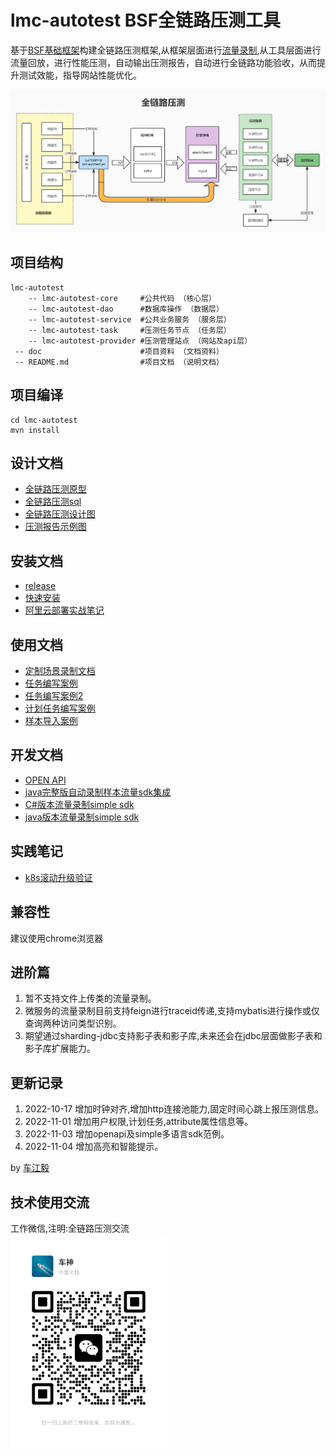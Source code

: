 # lmc-autotest BSF全链路压测工具
 基于<a href='https://gitee.com/chejiangyi/free-bsf-all/tree/1.0-SNAPSHOT/'>BSF基础框架</a>构建全链路压测框架,从框架层面进行[流量录制](https://gitee.com/chejiangyi/free-bsf-all/tree/1.2-SNAPSHOT/free-bsf-autotest ),从工具层面进行流量回放，进行性能压测，自动输出压测报告，自动进行全链路功能验收，从而提升测试效能，指导网站性能优化。

![Image text](/doc/全链路压测设计图.jpg)
## 项目结构

```
lmc-autotest
    -- lmc-autotest-core 	 #公共代码 （核心层）
    -- lmc-autotest-dao 	 #数据库操作 （数据层）
    -- lmc-autotest-service  #公共业务服务 （服务层）
    -- lmc-autotest-task 	 #压测任务节点 （任务层）
    -- lmc-autotest-provider #压测管理站点 （网站及api层）
 -- doc 					 #项目资料 （文档资料）
 -- README.md 				 #项目文档 （说明文档）

```

## 项目编译
```
cd lmc-autotest
mvn install
```

## 设计文档
* [全链路压测原型](/doc/全链路压测.rp)
* [全链路压测sql](/doc/install.sql)
* [全链路压测设计图](/README-Design.md)
* [压测报告示例图](/doc/demo/test-demo.jpg)

## 安装文档
* [release](https://gitee.com/chejiangyi/lmc-autotest/releases/)
* [快速安装](/README-Install.md)
* [阿里云部署实战笔记](/README-Install-aliyun.md)

## 使用文档
* [定制场景录制文档](/README-ModHeader.md)
* [任务编写案例](/README-Demo.md)
* [任务编写案例2](/README-Demo2.md)
* [计划任务编写案例](/README-Job.md)
* [样本导入案例](/README-Sample.md)

## 开发文档
* [OPEN API](/README-OpenApi.md)
* [java完整版自动录制样本流量sdk集成](/README-Code.md)
* [C#版本流量录制simple sdk](/doc/sdk/simpleSampleFilter.cs)
* [java版本流量录制simple sdk](/doc/sdk/simpleSampleFilter.java)

## 实践笔记
* [k8s滚动升级验证](https://www.cnblogs.com/chejiangyi/p/16808139.html)

## 兼容性
建议使用chrome浏览器

## 进阶篇
1. 暂不支持文件上传类的流量录制。
2. 微服务的流量录制目前支持feign进行traceid传递,支持mybatis进行操作或仅查询两种访问类型识别。
3. 期望通过sharding-jdbc支持影子表和影子库,未来还会在jdbc层面做影子表和影子库扩展能力。

## 更新记录
1. 2022-10-17 增加时钟对齐,增加http连接池能力,固定时间心跳上报压测信息。
2. 2022-11-01 增加用户权限,计划任务,attribute属性信息等。
3. 2022-11-03 增加openapi及simple多语言sdk范例。
4. 2022-11-04 增加高亮和智能提示。

by [车江毅](https://www.cnblogs.com/chejiangyi/)

## 技术使用交流
工作微信,注明:全链路压测交流<br/>
<img src="/doc/weixin/weixin.jpg" width="250">